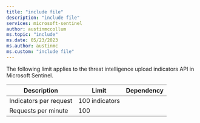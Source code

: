 ```yaml
---
title: "include file" 
description: "include file" 
services: microsoft-sentinel
author: austinmccollum
ms.topic: "include"
ms.date: 05/23/2023
ms.author: austinmc
ms.custom: "include file"
---
```


The following limit applies to the threat intelligence upload indicators API in Microsoft Sentinel.

|Description                   | Limit        |Dependency|
-------------------------|--------------------|--------------------|
| Indicators per request | 100 indicators | |
| Requests per minute | 100 | |